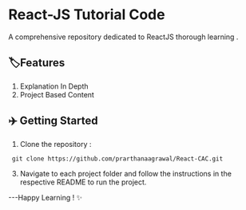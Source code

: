# React-JS Tutorial Code
A comprehensive repository dedicated to  ReactJS thorough learning . 

## 🏷️Features
1. Explanation In Depth
2. Project Based Content
  
## ✈️ Getting Started
1. Clone the repository :
```
 git clone https://github.com/prarthanaagrawal/React-CAC.git
 ```
3. Navigate to each project folder and follow the instructions in the respective README to run the project.


---Happy Learning ! ✨
